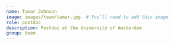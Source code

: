 ```yaml
---
name: Tamar Johnson
image: images/team/tamar.jpg  # You’ll need to add this image
role: postdoc
description: Postdoc at the University of Amsterdam
group: team
---
```


